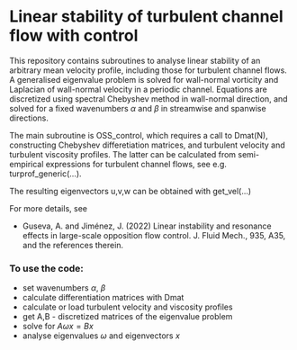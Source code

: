 # Linear stability of turbulent channel flow with control

This repository contains subroutines to analyse linear stability of an arbitrary mean velocity profile, including those for turbulent channel flows. A generalised eigenvalue problem is solved for wall-normal vorticity and Laplacian of wall-normal velocity in a periodic channel. Equations are discretized using spectral Chebyshev method in wall-normal direction, and solved for a fixed wavenumbers $\alpha$ and $\beta$ in streamwise and spanwise directions.

The main subroutine is OSS_control, which requires a call to Dmat(N), constructing Chebyshev differetiation matrices, and turbulent velocity and turbulent viscosity profiles. The latter can be calculated from semi-empirical expressions for turbulent channel flows, see e.g. turprof_generic(...). 

The resulting eigenvectors u,v,w can be obtained with get_vel(...)

For more details, see
- Guseva, A. and Jiménez, J. (2022) Linear instability and resonance effects in large-scale opposition flow control. J. Fluid Mech., 935, A35,
and the references therein.


### To use the code:
- set wavenumbers $\alpha$, $\beta$
- calculate differentiation matrices with Dmat
- calculate or load turbulent velocity and viscosity profiles
- get A,B - discretized matrices of the eigenvalue problem
- solve for $A \omega x = B x$ 
- analyse eigenvalues $\omega$ and eigenvectors $x$
